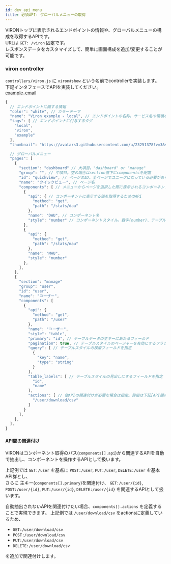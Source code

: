 ```yaml
---
id: dev_api_menu
title: 必須API: グローバルメニューの取得
---
```


VIRONトップに表示されるエンドポイントの情報や、グローバルメニューの構成を取得するAPIです。  
URLは `GET: /viron` 固定です。  
レスポンスデータをカスタマイズして、簡単に画面構成を追加/変更することが可能です。 

### viron controller

`controllers/viron.js` に `viron#show` という名前でcontrollerを実装します。  
下記インタフェースでAPIを実装してください。  
[example-email](https://github.com/cam-inc/viron/blob/develop/example-email/controllers/viron.js)

```javascript
{
  // エンドポイントに関する情報
  "color": "white", // カラーテーマ
  "name": "Viron example - local", // エンドポイントの名称。サービス名や環境など
  "tags": [ // エンドポイントに付与するタグ
    "local",
    "viron",
    "example"
  ],
  "thumbnail": "https://avatars3.githubusercontent.com/u/23251378?v=3&s=200" // サムネイル画像URL

  // グローバルメニュー
  "pages": [ 
    {
      "section": "dashboard" // 大項目。"dashboard" or "manage"
      "group": "", // 中項目。空の場合はsection直下にcomponentsを配置
      "id": "quickview", // ページのID。全ページでユニークになっている必要があります
      "name": "クイックビュー", // ページ名
      "components": [ // メニューからページを選択した際に表示されるコンポーネントの一覧
        {
          "api": { // コンポーネントに表示する値を取得するためのAPI
            "method": "get",
            "path": "/stats/dau"
          },
          "name": "DAU", // コンポーネント名
          "style": "number" // コンポーネントスタイル。数字(number)、テーブル(table)の他に各種グラフ(graph-*)が利用できます
        },
        {
          "api": {
            "method": "get",
            "path": "/stats/mau"
          },
          "name": "MAU",
          "style": "number"
        },
      ],
    },
    {
      "section": "manage"
      "group": "user",
      "id": "user",
      "name": "ユーザー",
      "components": [
        {
          "api": {
            "method": "get",
            "path": "/user"
          },
          "name": "ユーザー",
          "style": "table",
          "primary": "id", // テーブルデータの主キーにあたるフィールド
          "pagination": true, // テーブルスタイルのページャーを有効にするフラグ
          "query": [ // テーブルスタイルの検索フィールドを指定
            {
              "key": "name",
              "type": "string"
            }
          ],
          "table_labels": [ // テーブルスタイルの見出しにするフィールドを指定
            "id",
            "name"
          ],
          "actions": [ // 他APIの関連付けが必要な場合は指定。詳細は下記[API間の関連付け]を参照
            "/user/download/csv"
          ]
        }
      ],
    },
  ],
}
```

#### API間の関連付け

VIRONはコンポーネント取得のパス(`components[].api`)から関連するAPIを自動で抽出し、コンポーネントを操作するAPIとして扱います。  

上記例では `GET:/user` を基点に `POST:/user`, `PUT:/user`, `DELETE:/user` を基本API群とし、  
さらに 主キー(`components[].primary`)を関連付け、 `GET:/user/{id}`, `POST:/user/{id}`, `PUT:/user/{id}`, `DELETE:/user/{id}` を関連するAPIとして扱います。
  
自動抽出されないAPIを関連付けたい場合、`components[].actions` を定義することで実現できます。
上記例では `/user/download/csv` をactionsに定義しているため、

- `GET:/user/download/csv`
- `POST:/user/download/csv`
- `PUT:/user/download/csv`
- `DELETE:/user/download/csv`

を追加で関連付けします。  
